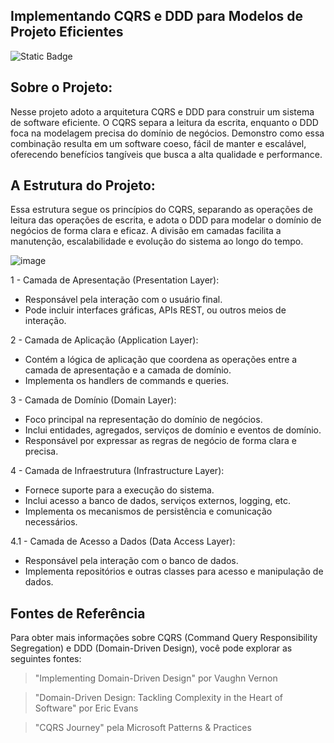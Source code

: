 ## Implementando CQRS e DDD para Modelos de Projeto Eficientes
![Static Badge](https://img.shields.io/badge/license-MIT-green)


## Sobre o Projeto:
Nesse projeto adoto a arquitetura CQRS e DDD para construir um sistema de software eficiente. 
O CQRS separa a leitura da escrita, enquanto o DDD foca na modelagem precisa do domínio de negócios. Demonstro como essa combinação resulta em um software coeso, fácil de manter e escalável, oferecendo benefícios tangíveis que busca a alta qualidade e performance.

## A Estrutura do Projeto:
Essa estrutura segue os princípios do CQRS, separando as operações de leitura das operações de escrita, e adota o DDD para modelar o domínio de negócios de forma clara e eficaz. A divisão em camadas facilita a manutenção, escalabilidade e evolução do sistema ao longo do tempo.

![image](https://github.com/devmarcelomonteiro/ProjetoModelo/assets/123243337/a6ed3136-27de-46f4-9853-4147f5cc189d)

1 - Camada de Apresentação (Presentation Layer): 
* Responsável pela interação com o usuário final. 
* Pode incluir interfaces gráficas, APIs REST, ou outros meios de interação.

2 - Camada de Aplicação (Application Layer): 
* Contém a lógica de aplicação que coordena as operações entre a camada de apresentação e a camada de domínio.
* Implementa os handlers de commands e queries.

3 - Camada de Domínio (Domain Layer):
* Foco principal na representação do domínio de negócios.
* Inclui entidades, agregados, serviços de domínio e eventos de domínio.
* Responsável por expressar as regras de negócio de forma clara e precisa.

4 - Camada de Infraestrutura (Infrastructure Layer):
* Fornece suporte para a execução do sistema.
* Inclui acesso a banco de dados, serviços externos, logging, etc.
* Implementa os mecanismos de persistência e comunicação necessários.

4.1 - Camada de Acesso a Dados (Data Access Layer):
* Responsável pela interação com o banco de dados.
* Implementa repositórios e outras classes para acesso e manipulação de dados.

## Fontes de Referência
Para obter mais informações sobre CQRS (Command Query Responsibility Segregation) e DDD (Domain-Driven Design), você pode explorar as seguintes fontes:

>"Implementing Domain-Driven Design" por Vaughn Vernon

>"Domain-Driven Design: Tackling Complexity in the Heart of Software" por Eric Evans

>"CQRS Journey" pela Microsoft Patterns & Practices
